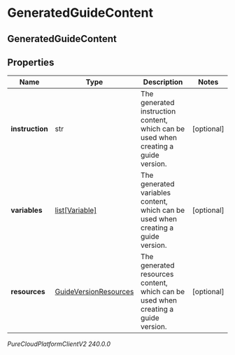 # GeneratedGuideContent

## GeneratedGuideContent

## Properties

|Name | Type | Description | Notes|
|------------ | ------------- | ------------- | -------------|
| **instruction** | str | The generated instruction content, which can be used when creating a guide version. | [optional] |
| **variables** | [list[Variable]](Variable) | The generated variables content, which can be used when creating a guide version. | [optional] |
| **resources** | [GuideVersionResources](GuideVersionResources) | The generated resources content, which can be used when creating a guide version. | [optional] |



_PureCloudPlatformClientV2 240.0.0_
